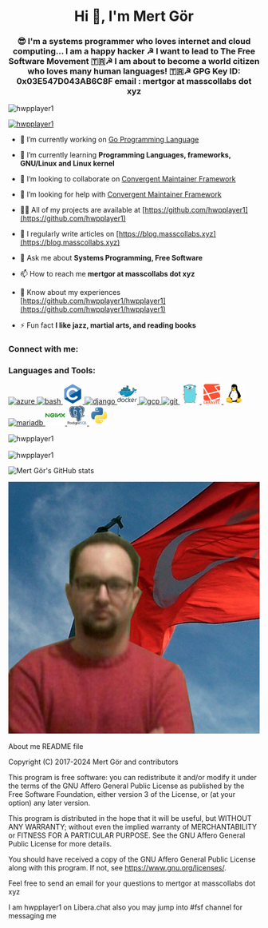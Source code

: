 <h1 align="center">Hi 👋, I'm Mert Gör</h1>
<h3 align="center">😎 I'm a systems programmer who loves internet and cloud computing... I am a happy hacker ☭ I want to lead to The Free Software Movement 🇹🇷☭ I am about to become a world citizen who loves many human languages! 🇹🇷☭ GPG Key ID: 0x03E547D043AB6C8F email : mertgor at masscollabs dot xyz</h3>

<p align="left"> <img src="https://komarev.com/ghpvc/?username=hwpplayer1&label=Profile%20views&color=0e75b6&style=flat" alt="hwpplayer1" /> </p>

<p align="left"> <a href="https://github.com/ryo-ma/github-profile-trophy"><img src="https://github-profile-trophy.vercel.app/?username=hwpplayer1" alt="hwpplayer1" /></a> </p>

- 🔭 I’m currently working on [Go Programming Language](https://github.com/masscollaborationlabs/gokursu)

- 🌱 I’m currently learning **Programming Languages, frameworks, GNU/Linux and Linux kernel**

- 👯 I’m looking to collaborate on [Convergent Maintainer Framework](https://github.com/masscollabs/cmf)

- 🤝 I’m looking for help with [Convergent Maintainer Framework](https://github.com/masscollabs/cmf)

- 👨‍💻 All of my projects are available at [https://github.com/hwpplayer1](https://github.com/hwpplayer1)

- 📝 I regularly write articles on [https://blog.masscollabs.xyz](https://blog.masscollabs.xyz)

- 💬 Ask me about **Systems Programming, Free Software**

- 📫 How to reach me **mertgor at masscollabs dot xyz**

- 📄 Know about my experiences [https://github.com/hwpplayer1/hwpplayer1](https://github.com/hwpplayer1/hwpplayer1)

- ⚡ Fun fact **I like jazz, martial arts, and reading books**

<h3 align="left">Connect with me:</h3>
<p align="left">
</p>

<h3 align="left">Languages and Tools:</h3>
<p align="left"> <a href="https://azure.microsoft.com/en-in/" target="_blank" rel="noreferrer"> <img src="https://www.vectorlogo.zone/logos/microsoft_azure/microsoft_azure-icon.svg" alt="azure" width="40" height="40"/> </a> <a href="https://www.gnu.org/software/bash/" target="_blank" rel="noreferrer"> <img src="https://www.vectorlogo.zone/logos/gnu_bash/gnu_bash-icon.svg" alt="bash" width="40" height="40"/> </a> <a href="https://www.cprogramming.com/" target="_blank" rel="noreferrer"> <img src="https://raw.githubusercontent.com/devicons/devicon/master/icons/c/c-original.svg" alt="c" width="40" height="40"/> </a> <a href="https://www.djangoproject.com/" target="_blank" rel="noreferrer"> <img src="https://cdn.worldvectorlogo.com/logos/django.svg" alt="django" width="40" height="40"/> </a> <a href="https://www.docker.com/" target="_blank" rel="noreferrer"> <img src="https://raw.githubusercontent.com/devicons/devicon/master/icons/docker/docker-original-wordmark.svg" alt="docker" width="40" height="40"/> </a> <a href="https://cloud.google.com" target="_blank" rel="noreferrer"> <img src="https://www.vectorlogo.zone/logos/google_cloud/google_cloud-icon.svg" alt="gcp" width="40" height="40"/> </a> <a href="https://git-scm.com/" target="_blank" rel="noreferrer"> <img src="https://www.vectorlogo.zone/logos/git-scm/git-scm-icon.svg" alt="git" width="40" height="40"/> </a> <a href="https://golang.org" target="_blank" rel="noreferrer"> <img src="https://raw.githubusercontent.com/devicons/devicon/master/icons/go/go-original.svg" alt="go" width="40" height="40"/> </a> <a href="https://laravel.com/" target="_blank" rel="noreferrer"> <img src="https://raw.githubusercontent.com/devicons/devicon/master/icons/laravel/laravel-plain-wordmark.svg" alt="laravel" width="40" height="40"/> </a> <a href="https://www.linux.org/" target="_blank" rel="noreferrer"> <img src="https://raw.githubusercontent.com/devicons/devicon/master/icons/linux/linux-original.svg" alt="linux" width="40" height="40"/> </a> <a href="https://mariadb.org/" target="_blank" rel="noreferrer"> <img src="https://www.vectorlogo.zone/logos/mariadb/mariadb-icon.svg" alt="mariadb" width="40" height="40"/> </a> <a href="https://www.nginx.com" target="_blank" rel="noreferrer"> <img src="https://raw.githubusercontent.com/devicons/devicon/master/icons/nginx/nginx-original.svg" alt="nginx" width="40" height="40"/> </a> <a href="https://www.postgresql.org" target="_blank" rel="noreferrer"> <img src="https://raw.githubusercontent.com/devicons/devicon/master/icons/postgresql/postgresql-original-wordmark.svg" alt="postgresql" width="40" height="40"/> </a> <a href="https://www.python.org" target="_blank" rel="noreferrer"> <img src="https://raw.githubusercontent.com/devicons/devicon/master/icons/python/python-original.svg" alt="python" width="40" height="40"/> </a> </p>

<p><img align="center" src="https://github-readme-stats.vercel.app/api/top-langs?username=hwpplayer1&show_icons=true&locale=en&layout=compact" alt="hwpplayer1" /></p>

<p><img align="center" src="https://github-readme-streak-stats.herokuapp.com/?user=hwpplayer1&" alt="hwpplayer1" /></p>

![Mert Gör's GitHub stats](https://github-readme-stats.vercel.app/api?username=hwpplayer1&show=reviews,discussions_started,discussions_answered,prs_merged,prs_merged_percentage)


![Mert Gör](trmertgor.png)

About me README file

Copyright (C) 2017-2024 Mert Gör and contributors

This program is free software: you can redistribute it and/or modify
it under the terms of the GNU Affero General Public License as published
by the Free Software Foundation, either version 3 of the License, or
(at your option) any later version.

This program is distributed in the hope that it will be useful,
but WITHOUT ANY WARRANTY; without even the implied warranty of
MERCHANTABILITY or FITNESS FOR A PARTICULAR PURPOSE.  See the
GNU Affero General Public License for more details.

You should have received a copy of the GNU Affero General Public License
along with this program.  If not, see <https://www.gnu.org/licenses/>.

Feel free to send an email for your questions to mertgor at masscollabs dot xyz

I am hwpplayer1 on Libera.chat also you may jump into #fsf channel for messaging me
